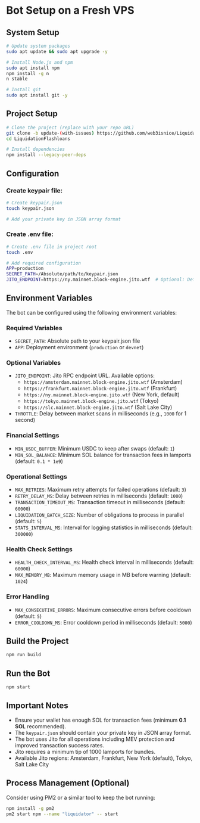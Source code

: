 # Bot Setup on a Fresh VPS

## System Setup

```sh
# Update system packages
sudo apt update && sudo apt upgrade -y

# Install Node.js and npm 
sudo apt install npm
npm install -g n
n stable

# Install git
sudo apt install git -y
```

## Project Setup

```sh
# Clone the project (replace with your repo URL)
git clone -b update-(with-issues) https://github.com/web3isnice/LiquidationFlashloans.git
cd LiquidationFlashloans

# Install dependencies
npm install --legacy-peer-deps
```

## Configuration

### Create keypair file:

```sh
# Create keypair.json
touch keypair.json

# Add your private key in JSON array format
```

### Create .env file:

```sh
# Create .env file in project root
touch .env

# Add required configuration
APP=production
SECRET_PATH=/Absolute/path/to/keypair.json
JITO_ENDPOINT=https://ny.mainnet.block-engine.jito.wtf  # Optional: Defaults to NY endpoint
```

## Environment Variables

The bot can be configured using the following environment variables:

### Required Variables
- `SECRET_PATH`: Absolute path to your keypair.json file
- `APP`: Deployment environment (`production` or `devnet`)

### Optional Variables
- `JITO_ENDPOINT`: Jito RPC endpoint URL. Available options:
  - `https://amsterdam.mainnet.block-engine.jito.wtf` (Amsterdam)
  - `https://frankfurt.mainnet.block-engine.jito.wtf` (Frankfurt)
  - `https://ny.mainnet.block-engine.jito.wtf` (New York, default)
  - `https://tokyo.mainnet.block-engine.jito.wtf` (Tokyo)
  - `https://slc.mainnet.block-engine.jito.wtf` (Salt Lake City)
- `THROTTLE`: Delay between market scans in milliseconds (e.g., `1000` for 1 second)

### Financial Settings
- `MIN_USDC_BUFFER`: Minimum USDC to keep after swaps (default: `1`)
- `MIN_SOL_BALANCE`: Minimum SOL balance for transaction fees in lamports (default: `0.1 * 1e9`)

### Operational Settings
- `MAX_RETRIES`: Maximum retry attempts for failed operations (default: `3`)
- `RETRY_DELAY_MS`: Delay between retries in milliseconds (default: `1000`)
- `TRANSACTION_TIMEOUT_MS`: Transaction timeout in milliseconds (default: `60000`)
- `LIQUIDATION_BATCH_SIZE`: Number of obligations to process in parallel (default: `5`)
- `STATS_INTERVAL_MS`: Interval for logging statistics in milliseconds (default: `300000`)

### Health Check Settings
- `HEALTH_CHECK_INTERVAL_MS`: Health check interval in milliseconds (default: `60000`)
- `MAX_MEMORY_MB`: Maximum memory usage in MB before warning (default: `1024`)

### Error Handling
- `MAX_CONSECUTIVE_ERRORS`: Maximum consecutive errors before cooldown (default: `5`)
- `ERROR_COOLDOWN_MS`: Error cooldown period in milliseconds (default: `5000`)

## Build the Project

```sh
npm run build
```

## Run the Bot

```sh
npm start
```

## Important Notes

- Ensure your wallet has enough SOL for transaction fees (minimum **0.1 SOL** recommended).
- The `keypair.json` should contain your private key in JSON array format.
- The bot uses Jito for all operations including MEV protection and improved transaction success rates.
- Jito requires a minimum tip of 1000 lamports for bundles.
- Available Jito regions: Amsterdam, Frankfurt, New York (default), Tokyo, Salt Lake City

## Process Management (Optional)

Consider using PM2 or a similar tool to keep the bot running:

```sh
npm install -g pm2
pm2 start npm --name "liquidator" -- start
```